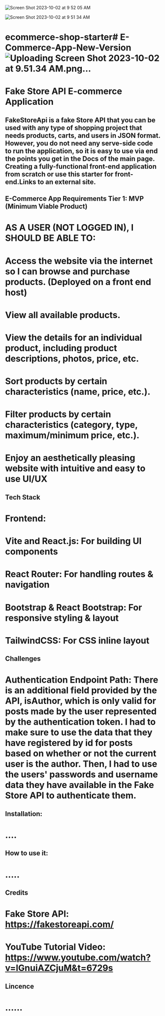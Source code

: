 ![Screen Shot 2023-10-02 at 9 52 05 AM](https://github.com/PAlexanderG/E-Commerce-App-New-Version/assets/127268600/2362e60b-cee4-4833-b9a6-58ad75753e66)

![Screen Shot 2023-10-02 at 9 51 34 AM](https://github.com/PAlexanderG/E-Commerce-App-New-Version/assets/127268600/d333860b-4378-42cb-aa31-caf857839979)

# ecommerce-shop-starter# E-Commerce-App-New-Version![Uploading Screen Shot 2023-10-02 at 9.51.34 AM.png…]()


# Fake Store API E-commerce Application

## FakeStoreApi is a fake Store API that you can be used with any type of shopping project that needs products, carts, and users in JSON format. However, you do not need any serve-side code to run the application, so it is easy to use via end the points you get in the Docs of the main page. Creating a fully-functional front-end application from scratch or use this starter for front-end.Links to an external site.

## E-Commerce App Requirements Tier 1: MVP (Minimum Viable Product)

# AS A USER (NOT LOGGED IN), I SHOULD BE ABLE TO:

# Access the website via the internet so I can browse and purchase products. (Deployed on a front end host)

# View all available products.

# View the details for an individual product, including product descriptions, photos, price, etc.

# Sort products by certain characteristics (name, price, etc.).

# Filter products by certain characteristics (category, type, maximum/minimum price, etc.).

# Enjoy an aesthetically pleasing website with intuitive and easy to use UI/UX

## Tech Stack

# Frontend:

# Vite and React.js: For building UI components

# React Router: For handling routes & navigation

# Bootstrap & React Bootstrap: For responsive styling & layout

# TailwindCSS: For CSS inline layout

## Challenges

# Authentication Endpoint Path: There is an additional field provided by the API, isAuthor, which is only valid for posts made by the user represented by the authentication token. I had to make sure to use the data that they have registered by id for posts based on whether or not the current user is the author. Then, I had to use the users' passwords and username data they have available in the Fake Store API to authenticate them.

## Installation:

# ....

## How to use it:

# .....

## Credits

# Fake Store API: https://fakestoreapi.com/

# YouTube Tutorial Video: https://www.youtube.com/watch?v=lGnuiAZCjuM&t=6729s

## Lincence

# ......
